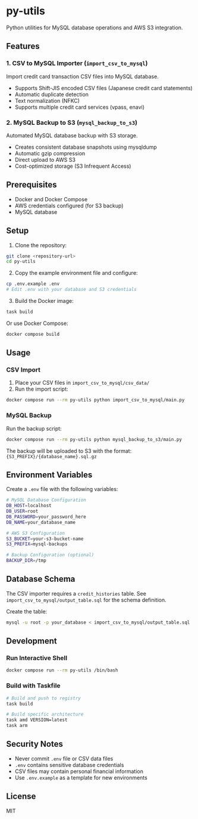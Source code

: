 # py-utils

Python utilities for MySQL database operations and AWS S3 integration.

## Features

### 1. CSV to MySQL Importer (`import_csv_to_mysql`)

Import credit card transaction CSV files into MySQL database.

- Supports Shift-JIS encoded CSV files (Japanese credit card statements)
- Automatic duplicate detection
- Text normalization (NFKC)
- Supports multiple credit card services (vpass, enavi)

### 2. MySQL Backup to S3 (`mysql_backup_to_s3`)

Automated MySQL database backup with S3 storage.

- Creates consistent database snapshots using mysqldump
- Automatic gzip compression
- Direct upload to AWS S3
- Cost-optimized storage (S3 Infrequent Access)

## Prerequisites

- Docker and Docker Compose
- AWS credentials configured (for S3 backup)
- MySQL database

## Setup

1. Clone the repository:
```bash
git clone <repository-url>
cd py-utils
```

2. Copy the example environment file and configure:
```bash
cp .env.example .env
# Edit .env with your database and S3 credentials
```

3. Build the Docker image:
```bash
task build
```

Or use Docker Compose:
```bash
docker compose build
```

## Usage

### CSV Import

1. Place your CSV files in `import_csv_to_mysql/csv_data/`
2. Run the import script:
```bash
docker compose run --rm py-utils python import_csv_to_mysql/main.py
```

### MySQL Backup

Run the backup script:
```bash
docker compose run --rm py-utils python mysql_backup_to_s3/main.py
```

The backup will be uploaded to S3 with the format: `{S3_PREFIX}/{database_name}.sql.gz`

## Environment Variables

Create a `.env` file with the following variables:

```bash
# MySQL Database Configuration
DB_HOST=localhost
DB_USER=root
DB_PASSWORD=your_password_here
DB_NAME=your_database_name

# AWS S3 Configuration
S3_BUCKET=your-s3-bucket-name
S3_PREFIX=mysql-backups

# Backup Configuration (optional)
BACKUP_DIR=/tmp
```

## Database Schema

The CSV importer requires a `credit_histories` table. See `import_csv_to_mysql/output_table.sql` for the schema definition.

Create the table:
```bash
mysql -u root -p your_database < import_csv_to_mysql/output_table.sql
```

## Development

### Run Interactive Shell

```bash
docker compose run --rm py-utils /bin/bash
```

### Build with Taskfile

```bash
# Build and push to registry
task build

# Build specific architecture
task amd VERSION=latest
task arm
```

## Security Notes

- Never commit `.env` file or CSV data files
- `.env` contains sensitive database credentials
- CSV files may contain personal financial information
- Use `.env.example` as a template for new environments

## License

MIT
